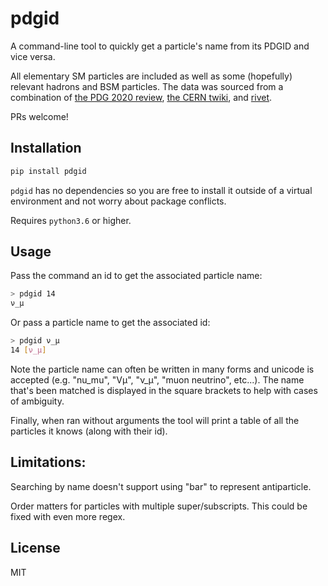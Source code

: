 # pdgid

A command-line tool to quickly get a particle's name from its PDGID and vice versa.

All elementary SM particles are included as well as some (hopefully) relevant
hadrons and BSM particles. The data was sourced from a combination of
[the PDG 2020 review](https://pdg.lbl.gov/2020/reviews/rpp2020-rev-monte-carlo-numbering.pdf),
[the CERN twiki](https://twiki.cern.ch/twiki/bin/view/Main/PdgId), and
[rivet](https://gitlab.com/hepcedar/rivet/-/blob/release-3-1-x/include/Rivet/Tools/ParticleName.hh).

PRs welcome!

## Installation

```bash
pip install pdgid
```

`pdgid` has no dependencies so you are free to install it outside of a virtual
environment and not worry about package conflicts.

Requires `python3.6` or higher.

## Usage

Pass the command an id to get the associated particle name:
```bash
> pdgid 14
ν_μ
```
Or pass a particle name to get the associated id:
```bash
> pdgid ν_μ
14 [ν_μ]
```

Note the particle name can often be written in many forms and unicode is
accepted (e.g. "nu_mu", "Vμ", "ν_μ", "muon neutrino", etc...). The name that's been matched is displayed in the square brackets to help with cases of ambiguity.

Finally, when ran without arguments the tool will print a table of all the particles it
knows (along with their id).

## Limitations:

Searching by name doesn't support using "bar" to represent antiparticle.

Order matters for particles with multiple super/subscripts. This could be
fixed with even more regex.

## License
MIT
